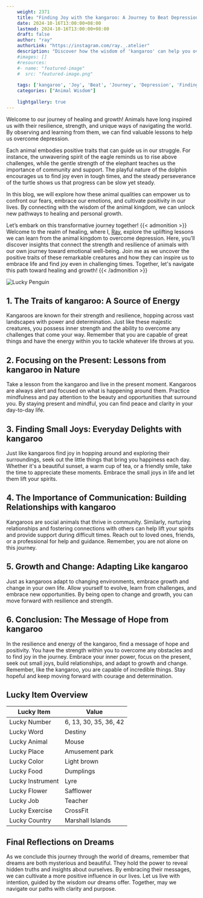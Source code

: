 ```yaml
---
    weight: 2371
    title: "Finding Joy with the kangaroo: A Journey to Beat Depression"  # Assuming 'title' column exists
    date: 2024-10-16T13:00:00+08:00
    lastmod: 2024-10-16T13:00:00+08:00
    draft: false
    author: "ray"
    authorLink: "https://instagram.com/ray._.atelier"
    description: "Discover how the wisdom of 'kangaroo' can help you overcome depression and find joy in your life journey."
    #images: []
    #resources:
    #- name: "featured-image"
    #  src: "featured-image.png"
    
    tags: ['kangaroo', 'Joy', 'Beat', 'Journey', 'Depression', 'Finding']
    categories: ["Animal Wisdom"]
    
    lightgallery: true
---
```

    
Welcome to our journey of healing and growth! Animals have long inspired us with their resilience, strength, and unique ways of navigating the world. By observing and learning from them, we can find valuable lessons to help us overcome depression.

Each animal embodies positive traits that can guide us in our struggle. For instance, the unwavering spirit of the eagle reminds us to rise above challenges, while the gentle strength of the elephant teaches us the importance of community and support. The playful nature of the dolphin encourages us to find joy even in tough times, and the steady perseverance of the turtle shows us that progress can be slow yet steady.

In this blog, we will explore how these animal qualities can empower us to confront our fears, embrace our emotions, and cultivate positivity in our lives. By connecting with the wisdom of the animal kingdom, we can unlock new pathways to healing and personal growth.

Let’s embark on this transformative journey together!
{{< admonition >}}
Welcome to the realm of healing, where I, [Ray](https://instagram.com/ray._.atelier), explore the uplifting lessons we can learn from the animal kingdom to overcome depression. Here, you’ll discover insights that connect the strength and resilience of animals with our own journey toward emotional well-being. Join me as we uncover the positive traits of these remarkable creatures and how they can inspire us to embrace life and find joy even in challenging times. Together, let's navigate this path toward healing and growth!
{{< /admonition >}}

![Lucky Penguin](https://cdn.pixabay.com/photo/2024/09/07/02/34/penguins-9028827_1280.jpg "Lucky Penguin")

## 1. The Traits of kangaroo: A Source of Energy
Kangaroos are known for their strength and resilience, hopping across vast landscapes with power and determination. Just like these majestic creatures, you possess inner strength and the ability to overcome any challenges that come your way. Remember that you are capable of great things and have the energy within you to tackle whatever life throws at you.

## 2. Focusing on the Present: Lessons from kangaroo in Nature
Take a lesson from the kangaroo and live in the present moment. Kangaroos are always alert and focused on what is happening around them. Practice mindfulness and pay attention to the beauty and opportunities that surround you. By staying present and mindful, you can find peace and clarity in your day-to-day life.

## 3. Finding Small Joys: Everyday Delights with kangaroo
Just like kangaroos find joy in hopping around and exploring their surroundings, seek out the little things that bring you happiness each day. Whether it's a beautiful sunset, a warm cup of tea, or a friendly smile, take the time to appreciate these moments. Embrace the small joys in life and let them lift your spirits.

## 4. The Importance of Communication: Building Relationships with kangaroo
Kangaroos are social animals that thrive in community. Similarly, nurturing relationships and fostering connections with others can help lift your spirits and provide support during difficult times. Reach out to loved ones, friends, or a professional for help and guidance. Remember, you are not alone on this journey.

## 5. Growth and Change: Adapting Like kangaroo
Just as kangaroos adapt to changing environments, embrace growth and change in your own life. Allow yourself to evolve, learn from challenges, and embrace new opportunities. By being open to change and growth, you can move forward with resilience and strength.

## 6. Conclusion: The Message of Hope from kangaroo
In the resilience and energy of the kangaroo, find a message of hope and positivity. You have the strength within you to overcome any obstacles and to find joy in the journey. Embrace your inner power, focus on the present, seek out small joys, build relationships, and adapt to growth and change. Remember, like the kangaroo, you are capable of incredible things. Stay hopeful and keep moving forward with courage and determination.


## Lucky Item Overview
| Lucky Item          | Value              |
|---------------|--------------------|
| Lucky Number        | 6, 13, 30, 35, 36, 42  |
| Lucky Word          | Destiny |
| Lucky Animal        | Mouse |
| Lucky Place         | Amusement park     |
| Lucky Color         | Light brown     |
| Lucky Food          | Dumplings      |
| Lucky Instrument    | Lyre |
| Lucky Flower        | Safflower    |
| Lucky Job           | Teacher       |
| Lucky Exercise      | CrossFit  |
| Lucky Country       | Marshall Islands    |


##  Final Reflections on Dreams

As we conclude this journey through the world of dreams, remember that dreams are both mysterious and beautiful. They hold the power to reveal hidden truths and insights about ourselves. By embracing their messages, we can cultivate a more positive influence in our lives. Let us live with intention, guided by the wisdom our dreams offer. Together, may we navigate our paths with clarity and purpose.
